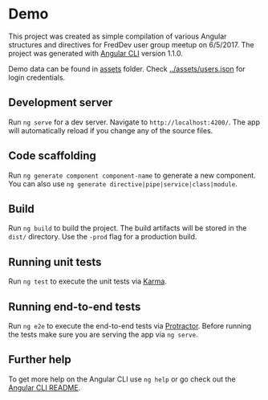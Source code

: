 # Demo

This project was created as simple compilation of various Angular structures and directives for FredDev user group meetup on 6/5/2017.
The project was generated with [Angular CLI](https://github.com/angular/angular-cli) version 1.1.0.

Demo data can be found in [assets](https://github.com/carbonnolio/FredDev-Meetup-6-5-2017/tree/master/src/assets) folder. Check [../assets/users.json](https://github.com/carbonnolio/FredDev-Meetup-6-5-2017/tree/master/src/assets/users.json) for login credentials.

## Development server

Run `ng serve` for a dev server. Navigate to `http://localhost:4200/`. The app will automatically reload if you change any of the source files.

## Code scaffolding

Run `ng generate component component-name` to generate a new component. You can also use `ng generate directive|pipe|service|class|module`.

## Build

Run `ng build` to build the project. The build artifacts will be stored in the `dist/` directory. Use the `-prod` flag for a production build.

## Running unit tests

Run `ng test` to execute the unit tests via [Karma](https://karma-runner.github.io).

## Running end-to-end tests

Run `ng e2e` to execute the end-to-end tests via [Protractor](http://www.protractortest.org/).
Before running the tests make sure you are serving the app via `ng serve`.

## Further help

To get more help on the Angular CLI use `ng help` or go check out the [Angular CLI README](https://github.com/angular/angular-cli/blob/master/README.md).
